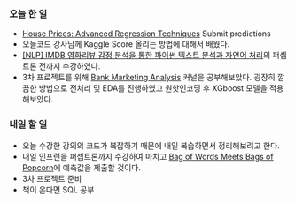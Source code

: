 ### 오늘 한 일
* [House Prices: Advanced Regression Techniques](https://www.kaggle.com/c/house-prices-advanced-regression-techniques) Submit predictions
* 오늘코드 강사님께 Kaggle Score 올리는 방법에 대해서 배웠다.
* [[NLP] IMDB 영화리뷰 감정 분석을 통한 파이썬 텍스트 분석과 자연어 처리](https://www.inflearn.com/course/nlp-imdb-%ED%8C%8C%EC%9D%B4%EC%8D%AC-%EC%9E%90%EC%97%B0%EC%96%B4-%EC%B2%98%EB%A6%AC/lecture/11181)의 퍼셉트론 전까지 수강하였다.
* 3차 프로젝트를 위해 [Bank Marketing Analysis](https://www.kaggle.com/aleksandradeis/bank-marketing-analysis) 커널을 공부해보았다.
굉장히 깔끔한 방법으로 전처리 및 EDA를 진행하였고 원핫인코딩 후 XGboost 모델을 적용해보았다.

### 내일 할 일
* 오늘 수강한 강의의 코드가 복잡하기 때문에 내일 복습하면서 정리해보려고 한다.
* 내일 인프런을 퍼셉트론까지 수강하여 마치고 [Bag of Words Meets Bags of Popcorn](https://www.kaggle.com/c/word2vec-nlp-tutorial)에 예측값을 제출할 것이다.
* 3차 프로젝트 준비
* 책이 온다면 SQL 공부
